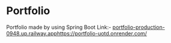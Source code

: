 # Portfolio
Portfolio made by using Spring Boot
Link:- [portfolio-production-0948.up.railway.app](https://portfolio-uotd.onrender.com/)https://portfolio-uotd.onrender.com/
